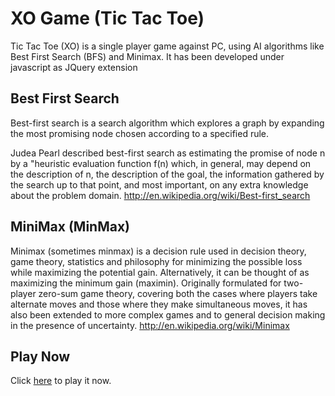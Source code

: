 XO Game (Tic Tac Toe)
=====================
Tic Tac Toe (XO) is a single player game against PC, using AI algorithms like Best First Search (BFS) and Minimax. It has been developed under javascript as JQuery extension


Best First Search
-----------------
Best-first search is a search algorithm which explores a graph by expanding the most promising node chosen according to a specified rule.

Judea Pearl described best-first search as estimating the promise of node n by a "heuristic evaluation function f(n) which, in general, may depend on the description of n, the description of the goal, the information gathered by the search up to that point, and most important, on any extra knowledge about the problem domain. http://en.wikipedia.org/wiki/Best-first_search


MiniMax (MinMax)
----------------
Minimax (sometimes minmax) is a decision rule used in decision theory, game theory, statistics and philosophy for minimizing the possible loss while maximizing the potential gain. Alternatively, it can be thought of as maximizing the minimum gain (maximin). Originally formulated for two-player zero-sum game theory, covering both the cases where players take alternate moves and those where they make simultaneous moves, it has also been extended to more complex games and to general decision making in the presence of uncertainty. http://en.wikipedia.org/wiki/Minimax


Play Now
--------
Click [here](http://moutasema.github.com/XOGamejQuery/TicTacToe.htm) to play it now.
